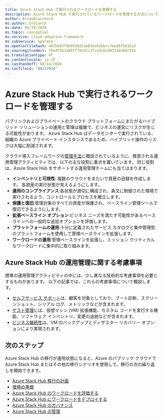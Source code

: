 ```yaml
---
title: Azure Stack Hub で実行されるワークロードを管理する
description: Azure Stack Hub で実行されているワークロードを管理する方法について説明します。
author: BrianBlanchard
ms.author: brblanch
ms.date: 05/19/2020
ms.topic: conceptual
ms.service: cloud-adoption-framework
ms.subservice: operate
ms.openlocfilehash: 487bb83f8b9550253e856a92bbcc7eed6f5832a3
ms.sourcegitcommit: 76edf563a08ff7dc81c3fc2dc6c8972ab3b4c55b
ms.translationtype: HT
ms.contentlocale: ja-JP
ms.lasthandoff: 08/14/2020
ms.locfileid: "88237034"
---
```

# <a name="manage-workloads-that-run-on-azure-stack-hub"></a>Azure Stack Hub で実行されるワークロードを管理する

パブリックおよびプライベートのクラウド プラットフォームにまたがるハイブリッド ソリューションの運用と管理は複雑で、ビジネスの運営にリスクが生じる可能性があります。 Azure Stack Hub はデータセンターで実行されている、組織の Azure プライベート インスタンスであるため、ハイブリッド操作のリスクは大幅に削減されます。

クラウド導入フレームワークの[管理手法](../../manage/index.md)に概説されているように、推奨される運用管理アクティビティでは、以下の主な役割に重点を置いています。 同じ役割は、Azure Stack Hub をサポートする運用管理チームにも当てはまります。

- **インベントリと可視性**: 複数のクラウドをまたいで資産の目録を作成します。 各資産の実行状態が見えるようにします。
- **運用のコンプライアンス**:各状態が適切に構成され、条文に制御された環境で実行されるよう、コントロールとプロセスを確立します。
- **保護と復旧**:管理対象のすべての資産が保護され、ベースライン管理ツールで復旧できるようにします。
- **拡張ベースライン オプション**:ビジネス ニーズを満たす可能性があるベースラインへの一般的な追加オプションを評価します。
- **プラットフォームの運用**:十分に定義されたサービス カタログと集中管理型のプラットフォームを使用して管理ベースラインを拡張します。
- **ワークロードの運用**:管理ベースラインを拡張し、ミッション クリティカルなワークロードに集中的に取り組みます。

## <a name="considerations-for-azure-stack-hub-operations-management"></a>Azure Stack Hub の運用管理に関する考慮事項

標準の運用管理アクティビティの中には、少し異なる技術的な考慮事項を必要とするものがあります。 以下の記事では、これらの考慮事項について概説します。

- [セルフサービス サポート](https://azure.microsoft.com/blog/azure-stack-iaas-part-five/)は、顧客を対象としており、ブート診断、スクリーンショット、シリアル ログ、メトリックなどが含まれます。
- [ゲスト管理](https://azure.microsoft.com/blog/azure-stack-iaas-part-one/)には、仮想マシン (VM) 拡張機能、カスタム コードを実行する機能、ソフトウェア インベントリ、変更の追跡などが含まれます。
- [ビジネス継続性](https://azure.microsoft.com/blog/azure-stack-iaas-part-four/)は、VM のバックアップとディザスター リカバリー オプションにより実現されます。

## <a name="next-steps"></a>次のステップ

Azure Stack Hub の移行が運用状態になると、Azure のパブリック クラウドで Azure Stack Hub またはその他の移行シナリオを使用して、移行の次の繰り返しを開始できます。

- [Azure Stack Hub 移行の計画](./plan.md)
- [環境の準備](./ready.md)
- [Azure Stack Hub のワークロードを評価する](./migrate-assess.md)
- [Azure Stack Hub にワークロードをデプロイする](./migrate-deploy.md)
- [Azure Stack Hub のガバナンス](./govern.md)
- [Azure Stack Hub の管理](./manage.md)
